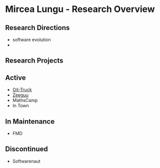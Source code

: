 # Mircea Lungu - Research Overview

## Research Directions
- software evolution
- 

## Research Projects

## Active
- [Git-Truck](projects/git-truck) 
- [Zeeguu](projects/zeeguu)
- MathsCamp
- In Town

## In Maintenance
- FMD

## Discontinued
- Softwarenaut
